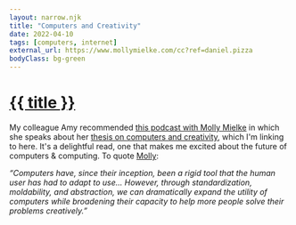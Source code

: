 ```yaml
---
layout: narrow.njk
title: "Computers and Creativity"
date: 2022-04-10
tags: [computers, internet]
external_url: https://www.mollymielke.com/cc?ref=daniel.pizza
bodyClass: bg-green
---
```


<h1><a href="{{ external_url }}">{{ title }}</a></h1>

My colleague Amy recommended [this podcast with Molly Mielke](https://open.spotify.com/episode/5HoFWZzo4PAzEhF5Tn3WbD?si=d6473d4330894713&ref=daniel.pizza) in which she speaks about her [thesis on computers and creativity](https://www.mollymielke.com/cc?ref=daniel.pizza), which I'm linking to here. It's a delightful read, one that makes me excited about the future of computers & computing. To quote [Molly](https://twitter.com/mollyfmielke?ref=daniel.pizza):

_“Computers have, since their inception, been a rigid tool that the human user has had to adapt to use... However, through standardization, moldability, and abstraction, we can dramatically expand the utility of computers while broadening their capacity to help more people solve their problems creatively.”_